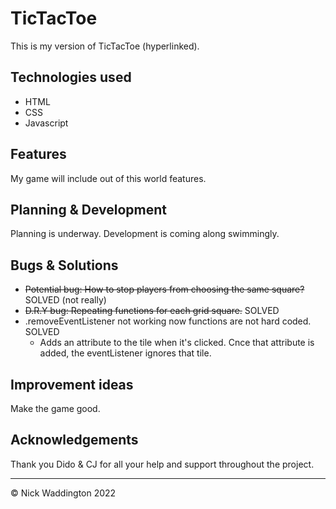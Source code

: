 # TicTacToe

This is my version of TicTacToe (hyperlinked).

## Technologies used
 - HTML
 - CSS
 - Javascript
## Features

My game will include out of this world features.

## Planning & Development

Planning is underway. Development is coming along swimmingly.

## Bugs & Solutions

- ~~Potential bug: How to stop players from choosing the same square?~~  SOLVED (not really)
- ~~D.R.Y bug: Repeating functions for each grid square.~~ SOLVED
- .removeEventListener not working now functions are not hard coded. SOLVED 
    - Adds an attribute to the tile when it's clicked. Cnce that attribute is added, the eventListener ignores that tile.

## Improvement ideas

Make the game good.

## Acknowledgements

Thank you Dido & CJ for all your help and support throughout the project.

---

© Nick Waddington 2022